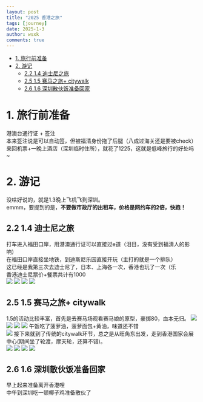 ```yaml
---
layout: post
title: "2025 香港之旅"
tags: [journey]
date: 2025-1-3
author: wsxk
comments: true
---
```


- [1. 旅行前准备](#1-旅行前准备)
- [2. 游记](#2-游记)
  - [2.2 1.4 迪士尼之旅](#22-14-迪士尼之旅)
  - [2.5 1.5 赛马之旅+ citywalk](#25-15-赛马之旅-citywalk)
  - [2.6 1.6 深圳散伙饭准备回家](#26-16-深圳散伙饭准备回家)


# 1. 旅行前准备<br>
港澳台通行证 + 签注<br>
本来签注说是可以自动签，但被福清身份拖了后腿（八成过海关还是要被check）<br>
来回机票+一晚上酒店（深圳临时住所），就花了1225，这就是低峰旅行的好处吗~<br>

# 2. 游记<br>
没啥好说的，就是1.3晚上飞机飞到深圳。<br>
emmm，要提到的是，**不要做市政厅的出租车，价格是网约车的2倍，快跑！**<br>

## 2.2 1.4 迪士尼之旅<br>
打车进入福田口岸，用港澳通行证可以直接过e道（泪目，没有受到福清人的影响）<br>
在福田口岸直接坐地铁，到迪斯尼乐园直接开玩（主打的就是一个排队）<br>
这已经是我第三次去迪士尼了，日本、上海各一次，香港也玩了一次（乐<br>
香港迪士尼票价+餐票共计有1000<br>
![](https://raw.githubusercontent.com/wsxk/wsxk_pictures/main/2024-9-25/IMG_2315.JPG)
![](https://raw.githubusercontent.com/wsxk/wsxk_pictures/main/2024-9-25/IMG_2316.JPG)
![](https://raw.githubusercontent.com/wsxk/wsxk_pictures/main/2024-9-25/IMG_2317.JPG)
![](https://raw.githubusercontent.com/wsxk/wsxk_pictures/main/2024-9-25/IMG_2318.JPG)

## 2.5 1.5 赛马之旅+ citywalk<br>
1.5的活动比较丰富，首先是去赛马场观看赛马娘的原型，豪掷80，血本无归。
![](https://raw.githubusercontent.com/wsxk/wsxk_pictures/main/2024-9-25/IMG_2327.JPG)
![](https://raw.githubusercontent.com/wsxk/wsxk_pictures/main/2024-9-25/IMG_2329.JPG)
![](https://raw.githubusercontent.com/wsxk/wsxk_pictures/main/2024-9-25/IMG_2330.JPG)
![](https://raw.githubusercontent.com/wsxk/wsxk_pictures/main/2024-9-25/IMG_2340.JPG)
午饭吃了菠萝油，菠萝面包+黄油，味道还不错<br>
![](https://raw.githubusercontent.com/wsxk/wsxk_pictures/main/2024-9-25/IMG_2342.JPG)
接下来就到了传统的citywalk环节，总之是从旺角东出发，走到香港国家会展中心(期间坐了轮渡，摩天轮，还算不错)。<br>
![](https://raw.githubusercontent.com/wsxk/wsxk_pictures/main/2024-9-25/IMG_2351.JPG)
![](https://raw.githubusercontent.com/wsxk/wsxk_pictures/main/2024-9-25/IMG_2356.JPG)
![](https://raw.githubusercontent.com/wsxk/wsxk_pictures/main/2024-9-25/IMG_2363.JPG)
![](https://raw.githubusercontent.com/wsxk/wsxk_pictures/main/2024-9-25/IMG_2373.JPG)
## 2.6 1.6 深圳散伙饭准备回家<br>
早上起来准备离开香港哩<br>
中午到深圳吃一顿椰子鸡准备散伙了<br>

<!-- Google tag (gtag.js) -->
<script async src="https://www.googletagmanager.com/gtag/js?id=G-C22S5YSYL7"></script>
<script>
  window.dataLayer = window.dataLayer || [];
  function gtag(){dataLayer.push(arguments);}
  gtag('js', new Date());

  gtag('config', 'G-C22S5YSYL7');
</script>